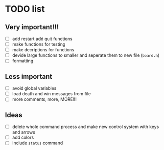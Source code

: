 # TODO list
## Very important!!!
- [ ] add restart add quit functions
- [ ] make functions for testing
- [ ] make decriptions for functions
- [ ] devide large functions to smaller and seperate them to new file (`board.h`)
- [ ] formatting

## Less important
- [ ] avoid global variables
- [ ] load death and win messages from file
- [ ] more comments, more, MORE!!!

## Ideas
- [ ] delete whole command process and make new control system with keys and arrows
- [ ] add colors
- [ ] include `status` command